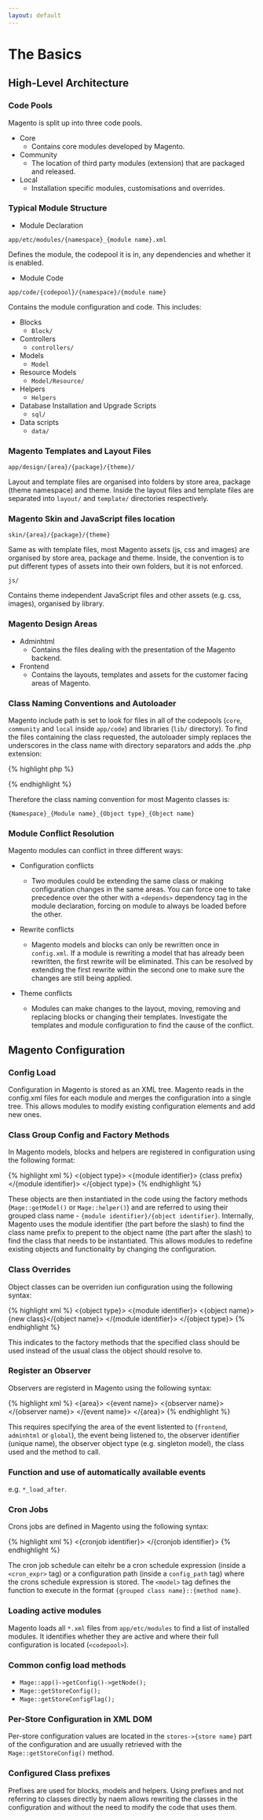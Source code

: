 ```yaml
---
layout: default
---
```


# The Basics

## High-Level Architecture

### Code Pools

Magento is split up into three code pools. 

- Core
	- Contains core modules developed by Magento.
- Community
	- The location of third party modules (extension) that are packaged and released.
- Local
	- Installation specific modules, customisations and overrides.


### Typical Module Structure

- Module Declaration

`app/etc/modules/{namespace}_{module name}.xml`

Defines the module, the codepool it is in, any dependencies and whether it is enabled.

- Module Code

`app/code/{codepool}/{namespace}/{module name}`

Contains the module configuration and code.  This includes:

- Blocks 
	- `Block/`
- Controllers
	- `controllers/`
- Models
	- `Model`
- Resource Models
	- `Model/Resource/`
- Helpers
	- `Helpers`
- Database Installation and Upgrade Scripts
	- `sql/`
- Data scripts 
	- `data/`


### Magento Templates and Layout Files

`app/design/{area}/{package}/{theme}/`

Layout and template files are organised into folders by store area, package (theme namespace) and theme. Inside the layout files and template files are separated into `layout/` and `template/` directories respectively.


### Magento Skin and JavaScript files location

`skin/{area}/{package}/{theme}`

Same as with template files, most Magento assets (js, css and images) are organised by store area, package and theme. Inside, the convention is to put different types of assets into their own folders, but it is not enforced.

`js/`

Contains theme independent JavaScript files and other assets (e.g. css, images), organised by library.

### Magento Design Areas

- Adminhtml
	- Contains the files dealing with the presentation of the Magento backend.
- Frontend
	- Contains the layouts, templates and assets for the customer facing areas of Magento.

### Class Naming Conventions and Autoloader

Magento include path is set to look for files in all of the codepools (`core`, `community` and `local` inside `app/code`) and libraries (`lib/` directory). To find the files containing the class requested, the autoloader simply replaces the underscores in the class name with directory separators and adds the .php extension:

{% highlight php %}
<?php
public function autoload($class) 
{
    $classFile = str_replace(' ', DIRECTORY_SEPARATOR, ucwords(str_replace('_', ' ', $class)));       
    $classFile.= '.php';
    @include $classFile;
}
?>
{% endhighlight %}


Therefore the class naming convention for most Magento classes is:

`{Namespace}_{Module name}_{Object type}_{Object name}`

### Module Conflict Resolution

Magento modules can conflict in three different ways:

- Configuration conflicts
	- Two modules could be extending the same class or making configuration changes in the same areas. You can force one to take precedence over the other with a `<depends>` dependency tag in the module declaration, forcing on module to always be loaded before the other.

- Rewrite conflicts
	- Magento models and blocks can only be rewritten once in `config.xml`. If a module is rewriting a model that has already been rewritten, the first rewrite will be eliminated. This can be resolved by extending the first rewrite within the second one to make sure the changes are still being applied.

- Theme conflicts
	- Modules can make changes to the layout, moving, removing and replacing blocks or changing their templates.  Investigate the templates and module configuration to find the cause of the conflict.


## Magento Configuration

### Config Load

Configuration in Magento is stored as an XML tree.  Magento reads in the config.xml files for each module and merges the configuration into a single tree.  This allows modules to modify existing configuration elements and add new ones.

### Class Group Config and Factory Methods

In Magento models, blocks and helpers are registered in configuration using the following format:

{% highlight xml %}
<config>
	<global>
		<{object type}>
			<{module identifier}>
				<class>{class prefix}</class>
			</{module identifier}>
        </{object type}>
    </global>
</config>
{% endhighlight %}

These objects are then instantiated in the code using the factory methods (`Mage::getModel()` or `Mage::helper()`) and are referred to using their grouped class name - `{module identifier}/{object identifier}`.  Internally, Magento uses the module identifier (the part before the slash) to find the class name prefix to prepent to the object name (the part after the slash) to find the class that needs to be instantiated.  This allows modules to redefine existing objects and functionality by changing the configuration.

### Class Overrides

Object classes can be overriden iun configuration using the following syntax:

{% highlight xml %}
<config>
    <global>
        <{object type}>
            <{module identifier}>
                <rewrite>
                    <{object name}>{new class}</{object name}>
                </rewrite>
            </{module identifier}>
        </{object type}>
    </global>
</config>
{% endhighlight %}

This indicates to the factory methods that the specified class should be used instead of the usual class the object should resolve to.

### Register an Observer

Observers are registerd in Magento using the following syntax:

{% highlight xml %}
<config>
    <{area}>
        <events>
            <{event name}>
                <observers>
                    <{observer name}>
                        <type></type>
                        <class></class>
                        <method></method>
                    </{observer name}>
                </observers>
            </{event name}>
        </events>
    </{area}>
</config>
{% endhighlight %}

This requires specifying the area of the event listented to (`frontend`, `adminhtml` or `global`), the event being listened to, the observer identifier (unique name), the observer object type (e.g. singleton model), the class used and the method to call.

### Function and use of automatically available events

e.g. `*_load_after`.


### Cron Jobs

Crons jobs are defined in Magento using the following syntax:

{% highlight xml %}
<config>
    <crontab>
        <jobs>
            <{cronjob identifier}>
                <schedule></schedule>
                <run>
                    <model></model>
                </run>
            </{cronjob identifier}>
        </jobs>
    </crontab>
</config>
{% endhighlight %}

The cron job schedule can eitehr be a cron schedule expression (inside a `<cron_expr>` tag) or a configuration path (inside a `config_path` tag) where the crons schedule expression is stored.  The `<model>` tag defines the function to execute in the format `{grouped class name}::{method name}`.

### Loading active modules

Magento loads all `*.xml` files from `app/etc/modules` to find a list of installed modules.  It identifies whether they are active and where their full configuration is located (`<codepool>`).

### Common config load methods 

- `Mage::app()->getConfig()->getNode();`
- `Mage::getStoreConfig();`
- `Mage::getStoreConfigFlag();`

### Per-Store Configuration in XML DOM

Per-store configuration values are located in the `stores->{store name}` part of the configuration and are usually retrieved with the `Mage::getStoreConfig()` method.

### Configured Class prefixes

Prefixes are used for blocks, models and helpers.  Using prefixes and not referring to classes directly by naem allows rewriting the classes in the configuration and without the need to modify the code that uses them.








